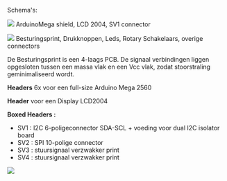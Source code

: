 
Schema's:

<p><a href="https://github.com/costonisp/Meetzender/blob/master/documentation/besturing_print/DisplayArduinoMega1.pdf"><img src="https://github.com/costonisp/Meetzender/blob/master/documentation/besturing_print/DisplayArduinoMega1TN.jpg"></a> ArduinoMega shield, LCD 2004, SV1 connector</p>

<p><a href="https://github.com/costonisp/Meetzender/blob/master/documentation/besturing_print/DisplayArduinoMega2.pdf"><img src="https://github.com/costonisp/Meetzender/blob/master/documentation/besturing_print/DisplayArduinoMega2TN.jpg" ></a>
Besturingsprint, Drukknoppen, Leds, Rotary Schakelaars, overige connectors</p>

De Besturingsprint is een 4-laags PCB. 
De signaal verbindingen liggen opgesloten tussen een massa vlak en een Vcc vlak, zodat stoorstraling geminimaliseerd wordt.

**Headers** 6x voor een full-size Arduino Mega 2560

**Header** voor een Display LCD2004

**Boxed Headers :**
<ul>
  <li> SV1 : I2C 6-poligeconnector SDA-SCL + voeding voor dual I2C isolator board  </li>
  <li> SV2 : SPI 10-polige connector </li>
  <li> SV3 : stuursignaal verzwakker print </li>
  <li> SV4 : stuursignaal verzwakker print </li>
</ul>
<img src="https://github.com/costonisp/Meetzender/blob/master/documentation/besturing_print/Dot.jpg">

